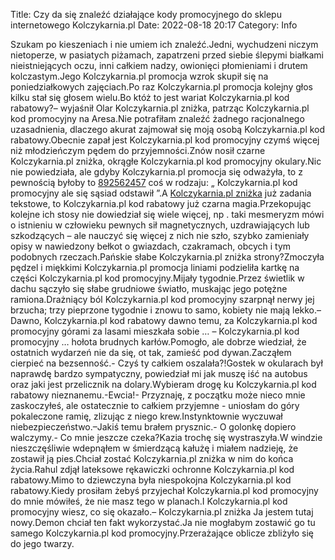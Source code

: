 Title: Czy da się znaleźć działające kody promocyjnego do sklepu internetowego Kolczykarnia.pl
Date: 2022-08-18 20:17
Category: Info

Szukam po kieszeniach i nie umiem ich znaleźć.Jedni, wychudzeni niczym nietoperze, w pasiatych piżamach, zapatrzeni przed siebie ślepymi białkami nieistniejących oczu, inni całkiem nadzy, owionięci płomieniami i drutem kolczastym.Jego Kolczykarnia.pl promocja wzrok skupił się na poniedziałkowych zajęciach.Po raz Kolczykarnia.pl promocja kolejny głos kilku stał się głosem wielu.Bo któż to jest wariat Kolczykarnia.pl kod rabatowy?– wyjaśnił Olar Kolczykarnia.pl zniżka, patrząc Kolczykarnia.pl kod promocyjny na Aresa.Nie potrafiłam znaleźć żadnego racjonalnego uzasadnienia, dlaczego akurat zajmował się moją osobą Kolczykarnia.pl kod rabatowy.Obecnie zapał jest Kolczykarnia.pl kod promocyjny czymś więcej niż młodzieńczym pędem do przyjemności.Znów nosił czarne Kolczykarnia.pl zniżka, okrągłe Kolczykarnia.pl kod promocyjny okulary.Nic nie powiedziała, ale gdyby Kolczykarnia.pl promocja się odważyła, to z pewnością byłoby to [892562457](https://telinfo.co/pl/numer/892562457/) coś w rodzaju: „ Kolczykarnia.pl kod promocyjny ale się sąsiad odstawił ”.A [Kolczykarnia.pl zniżka](https://promki.pl/kody-rabatowe/kolczykarniapl) już zadania tekstowe, to Kolczykarnia.pl kod rabatowy już czarna magia.Przekopując kolejne ich stosy nie dowiedział się wiele więcej, np . taki mesmeryzm mówi o istnieniu w człowieku pewnych sił magnetycznych, uzdrawiających lub szkodzących – ale nauczyć się więcej z nich nie szło, szybko zamieniały opisy w nawiedzony bełkot o gwiazdach, czakramach, obcych i tym podobnych rzeczach.Pańskie słabe Kolczykarnia.pl zniżka strony?Zmoczyła pędzel i miękkimi Kolczykarnia.pl promocja liniami podzieliła kartkę na części Kolczykarnia.pl kod promocyjny.Mijały tygodnie.Przez świetlik w dachu sączyło się słabe grudniowe światło, muskając jego potężne ramiona.Drażniący ból Kolczykarnia.pl kod promocyjny szarpnął nerwy jej brzucha; trzy pieprzone tygodnie i znowu to samo, kobiety nie mają lekko.– Dawno, Kolczykarnia.pl kod rabatowy dawno temu, za Kolczykarnia.pl kod promocyjny górami za lasami mieszkała sobie … – Kolczykarnia.pl kod promocyjny … hołota brudnych karłów.Pomogło, ale dobrze wiedział, że ostatnich wydarzeń nie da się, ot tak, zamieść pod dywan.Zacząłem cierpieć na bezsenność.- Czyś ty całkiem oszalała?!Gostek w okularach był naprawdę bardzo sympatyczny, powiedział mi jak muszę iść na autobus oraz jaki jest przelicznik na dolary.Wybieram drogę ku Kolczykarnia.pl kod rabatowy nieznanemu.-Ewcia!- Przyznaję, z początku może nieco mnie zaskoczyłeś, ale ostatecznie to całkiem przyjemne - uniosłam do góry pokaleczone ramię, zlizując z niego krew.Instynktownie wyczuwał niebezpieczeństwo.–Jakiś temu brałem prysznic.- O golonkę dopiero walczymy.- Co mnie jeszcze czeka?Kazia trochę się wystraszyła.W windzie nieszczęśliwie wdepnąłem w śmierdzącą kałużę i miałem nadzieję, że zostawił ją pies.Chciał zostać Kolczykarnia.pl zniżka w nim do końca życia.Rahul zdjął lateksowe rękawiczki ochronne Kolczykarnia.pl kod rabatowy.Mimo to dziewczyna była niespokojna Kolczykarnia.pl kod rabatowy.Kiedy prosiłam żebyś przyjechał Kolczykarnia.pl kod promocyjny do mnie mówiłeś, że nie masz tego w planach.I Kolczykarnia.pl kod promocyjny wiesz, co się okazało.– Kolczykarnia.pl zniżka Ja jestem tutaj nowy.Demon chciał ten fakt wykorzystać.Ja nie mogłabym zostawić go tu samego Kolczykarnia.pl kod promocyjny.Przerażające oblicze zbliżyło się do jego twarzy.
